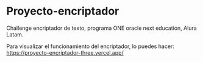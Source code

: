 # Proyecto-encriptador

Challenge encriptador de texto, programa ONE oracle next education, Alura Latam.

Para visualizar el funcionamiento del encriptador, lo puedes hacer: https://proyecto-encriptador-three.vercel.app/
